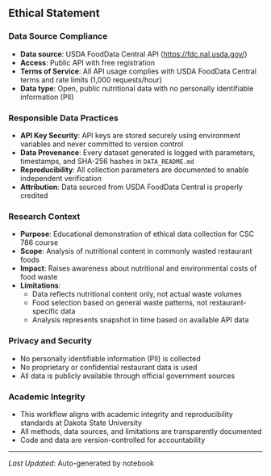 ## Ethical Statement

### Data Source Compliance
- **Data source**: USDA FoodData Central API (https://fdc.nal.usda.gov/)
- **Access**: Public API with free registration
- **Terms of Service**: All API usage complies with USDA FoodData Central terms and rate limits (1,000 requests/hour)
- **Data type**: Open, public nutritional data with no personally identifiable information (PII)

### Responsible Data Practices
- **API Key Security**: API keys are stored securely using environment variables and never committed to version control
- **Data Provenance**: Every dataset generated is logged with parameters, timestamps, and SHA-256 hashes in `DATA_README.md`
- **Reproducibility**: All collection parameters are documented to enable independent verification
- **Attribution**: Data sourced from USDA FoodData Central is properly credited

### Research Context
- **Purpose**: Educational demonstration of ethical data collection for CSC 786 course
- **Scope**: Analysis of nutritional content in commonly wasted restaurant foods
- **Impact**: Raises awareness about nutritional and environmental costs of food waste
- **Limitations**:
  - Data reflects nutritional content only, not actual waste volumes
  - Food selection based on general waste patterns, not restaurant-specific data
  - Analysis represents snapshot in time based on available API data

### Privacy and Security
- No personally identifiable information (PII) is collected
- No proprietary or confidential restaurant data is used
- All data is publicly available through official government sources

### Academic Integrity
- This workflow aligns with academic integrity and reproducibility standards at Dakota State University
- All methods, data sources, and limitations are transparently documented
- Code and data are version-controlled for accountability

---
*Last Updated*: Auto-generated by notebook
